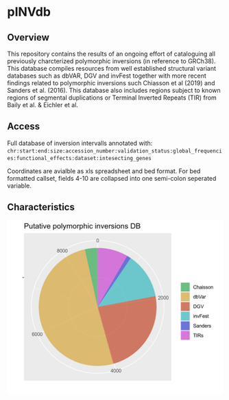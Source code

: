 # pINVdb
## Overview
This repository contains the results of an ongoing effort of cataloguing all previously charcterized polymorphic inversions (in reference to GRCh38). This database compiles resources from well established structural variant databases such as dbVAR, DGV and invFest together with more recent findings related to polymorphic inversions such Chiasson et al (2019) and Sanders et al. (2016). This database also includes regions subject to known regions of segmental duplications or Terminal Inverted Repeats (TIR) from Baily et al. & Eichler et al. 


## Access
Full database of inversion intervalls annotated with:
`chr:start:end:size:accession_number:validation_status:global_frequencies:functional_effects:dataset:intesecting_genes` 

Coordinates are avialble as xls spreadsheet and bed format. For bed formatted callset, fields 4-10 are collapsed into one semi-colon seperated variable.

## Characteristics

![pie](https://github.com/mattssca/pINVdb/blob/master/figs/ppidb.pie.png)